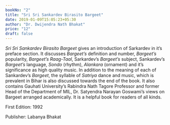 ```yaml
---
bookNo: "2"
title: "Sri Sri Sankardev Birasito Bargeet"
date: 2019-01-09T15:05:23+05:30
author: "Dr. Dwijendra Nath Bhakat"
price: "12"
draft: false
---
```


*Sri Sri Sankardev Birasito Bargeet* gives an introduction of Sarkardev in it’s preface section. It discusses *Bargeet’s* definition and number, *Bargeet’s* popularity, *Bargeet’s Raag-Taal*, Sarkardev’s *Bargeet’s* subject, Sankardev’s *Bargeet’s* language, *Sondo* (rhythm), *Alankara* (ornament) and it’s significance as high quality music. In addition to the meaning of each of Sankardev’s *Bargeet*, the syllable of *Satriya* dance and music, which is prevalent in Bihar is also discussed towards the end of the book. It also contains Gauhati University’s Rabindra Nath Tagore Professor and former Head of the Department of MIL, Dr. Satyendra Narayan Goswami’s views on Bargeet arranged academically. It is a helpful book for readers of all kinds.

First Edition: 1992

Publisher: Labanya Bhakat

